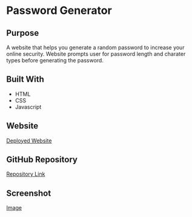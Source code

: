 # Password Generator


## Purpose
A website that helps you generate a random password to increase your online security.
Website prompts user for password length and charater types before generating the password. 

## Built With
* HTML
* CSS
* Javascript

## Website
[Deployed Website](https://kaylabartley.github.io/password-generator)

## GitHub Repository
[Repository Link](https://github.com/kaylabartley/password-generator)

## Screenshot

[Image](./assets/screenshot.png)
